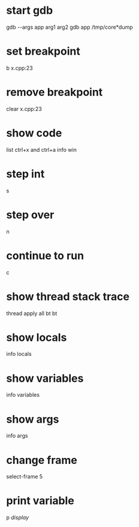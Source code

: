# start gdb
gdb --args app arg1 arg2
gdb app /tmp/core*dump

# set breakpoint
b x.cpp:23

# remove breakpoint
clear x.cpp:23

# show code
list
ctrl+x and ctrl+a
info win

# step int
s

# step over
n

# continue to run
c

# show thread stack trace
thread apply all bt
bt

# show locals
info locals

# show variables
info variables

# show args
info args

# change frame
select-frame 5

# print variable
p <var>
display <var>
